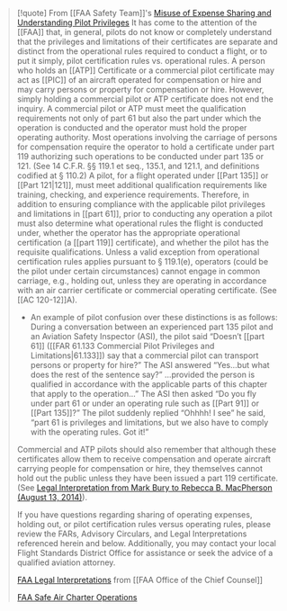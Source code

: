 > [!quote] From [[FAA Safety Team]]'s [Misuse of Expense Sharing and Understanding Pilot Privileges](https://www.faasafety.gov/spans/noticeView.aspx?nid=12238)
> It has come to the attention of the [[FAA]] that, in general, pilots do not know or completely understand that the privileges and limitations of their certificates are separate and distinct from the operational rules required to conduct a flight, or to put it simply, pilot certification rules vs. operational rules. A person who holds an [[ATP]] Certificate or a commercial pilot certificate may act as [[PIC]] of an aircraft operated for compensation or hire and may carry persons or property for compensation or hire. However, simply holding a commercial pilot or ATP certificate does not end the inquiry. A commercial pilot or ATP must meet the qualification requirements not only of part 61 but also the part under which the operation is conducted and the operator must hold the proper operating authority. Most operations involving the carriage of persons for compensation require the operator to hold a certificate under part 119 authorizing such operations to be conducted under part 135 or 121. (See 14 C.F.R. §§ 119.1 et seq., 135.1, and 121.1, and definitions codified at § 110.2) A pilot, for a flight operated under [[Part 135]] or [[Part 121|121]], must meet additional qualification requirements like training, checking, and experience requirements. Therefore, in addition to ensuring compliance with the applicable pilot privileges and limitations in [[part 61]], prior to conducting any operation a pilot must also determine what operational rules the flight is conducted under, whether the operator has the appropriate operational certification (a [[part 119]] certificate), and whether the pilot has the requisite qualifications. Unless a valid exception from operational certification rules applies pursuant to § 119.1(e), operators (could be the pilot under certain circumstances) cannot engage in common carriage, e.g., holding out, unless they are operating in accordance with an air carrier certificate or commercial operating certificate. (See [[AC 120-12]]A). 
>
> - An example of pilot confusion over these distinctions is as follows: During a conversation between an experienced part 135 pilot and an Aviation Safety Inspector (ASI), the pilot said “Doesn’t [[part 61]] ([[FAR 61.133 Commercial Pilot Privileges and Limitations|61.133]]) say that a commercial pilot can transport persons or property for hire?” The ASI answered “Yes...but what does the rest of the sentence say?” …provided the person is qualified in accordance with the applicable parts of this chapter that apply to the operation…” The ASI then asked “Do you fly under part 61 or under an operating rule such as [[Part 91]] or [[Part 135]]?” The pilot suddenly replied “Ohhhh! I see” he said, “part 61 is privileges and limitations, but we also have to comply with the operating rules. Got it!” 
>
> Commercial and ATP pilots should also remember that although these certificates allow them to receive compensation and operate aircraft carrying people for compensation or hire, they themselves cannot hold out the public unless they have been issued a part 119 certificate. (See [Legal Interpretation from Mark Bury to Rebecca B. MacPherson (August 13, 2014)](https://www.faa.gov/about/office_org/headquarters_offices/agc/practice_areas/regulations/interpretations/Data/interps/2014/MacPherson-JonesDay_2014_Legal_Interpretation.pdf)).
> 
> If you have questions regarding sharing of operating expenses, holding out, or pilot certification rules versus operating rules, please review the FARs, Advisory Circulars, and Legal Interpretations referenced herein and below. Additionally, you may contact your local Flight Standards District Office for assistance or seek the advice of a qualified aviation attorney.
> 
> [FAA Legal Interpretations](https://www.faa.gov/about/office_org/headquarters_offices/agc/practice_areas/regulations/interpretations/) from [[FAA Office of the Chief Counsel]]
> 
> [FAA Safe Air Charter Operations](https://www.faa.gov/about/initiatives/safe_charter_operations)
